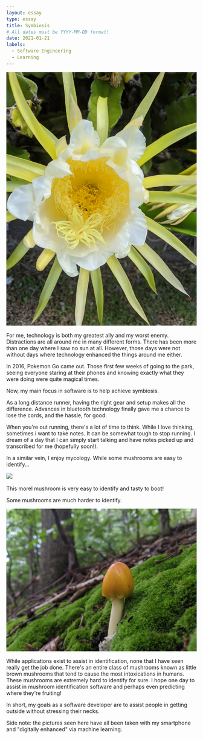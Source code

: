 ```yaml
---
layout: essay
type: essay
title: Symbiosis
# All dates must be YYYY-MM-DD format!
date: 2021-01-21
labels:
  - Software Engineering
  - Learning
---
```


<div class="ui medium rounded images">
  <img class="ui image" src="../images/dragonfruit.jpg">
</div>

For me, technology is both my greatest ally and my worst enemy. Distractions are all around me in many different forms. There has been more than one day where I saw no sun at all. However, those days were not without days where technology enhanced the things around me either.  

In 2016, Pokemon Go came out. Those first few weeks of going to the park, seeing everyone staring at their phones and knowing exactly what they were doing were quite magical times.  

Now, my main focus in software is to help achieve symbiosis.  

As a long distance runner, having the right gear and setup makes all the difference. Advances in bluetooth technology finally gave me a chance to lose the cords, and the hassle, for good.  

When you're out running, there's a lot of time to think. While I love thinking, sometimes i want to take notes. It can be somewhat tough to stop running. I dream of a day that I can simply start talking and have notes picked up and transcribed for me (hopefully soon!).  

In a similar vein, I enjoy mycology. While some mushrooms are easy to identify...  

<div class="ui medium rounded images">
  <img class="ui image" src="../images/morel.jpg">
</div>

This morel mushroom is very easy to identify and tasty to boot!  

Some mushrooms are much harder to identify.  

<div class="ui medium rounded images">
  <img class="ui image" src="../images/mush.jpg">
</div>

While applications exist to assist in identification, none that I have seen really get the job done. There's an entire class of mushrooms known as little brown mushrooms that tend to cause the most intoxications in humans. These mushrooms are extremely hard to identify for sure. I hope one day to assist in mushroom identification software and perhaps even predicting where they're fruiting!  

In short, my goals as a software developer are to assist people in getting outside without stressing their necks.

Side note: the pictures seen here have all been taken with my smartphone and "digitally enhanced" via machine learning.  





